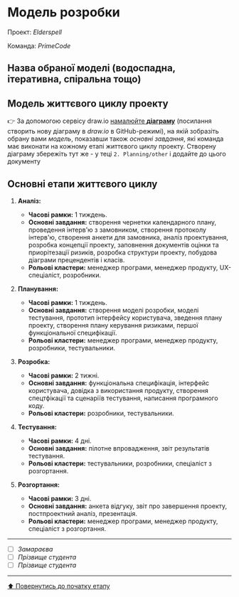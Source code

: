 # Модель розробки

Проект: *Elderspell*

Команда: *PrimeCode*

## Назва обраної моделі (водоспадна, ітеративна, спіральна тощо) 

## Модель життєвого циклу проекту

:point_right: За допомогою сервісу draw.io [намалюйте **діаграму**](https://www.draw.io/?mode=github) (посилання створить нову діаграму в *draw.io* в GitHub-режимі), на якій зобразіть обрану вами *модель*, показавши також *основні завдання*, які команда має виконати на кожному етапі життєвого циклу проекту. Створену діаграму збережіть тут же - у теці ````2. Planning/other```` і додайте до цього документу

## Основні етапи життєвого циклу

1. **Аналіз:**
   - **Часові рамки:** 1 тиждень.
   - **Основні завдання:** створення чернетки календарного плану, проведення інтерв'ю з замовником, створення протоколу інтерв'ю, створення анкети для замовника, аналіз проектування, розробка концепції проекту, заповнення документів оцінки та приорітезації ризиків, розробка структури проекту, побудова діаграми прецендентів і класів.
   - **Рольові кластери:** менеджер програми, менеджер продукту, UX-спеціаліст, розробники.

2. **Планування:**
   - **Часові рамки:** 1 тиждень.
   - **Основні завдання:** створення моделі розробки, моделі тестування, прототип інтерфейсу користувача, зведення плану проекту, створення плану керування ризиками, першої функціональної специфікації.
   - **Рольові кластери:** менеджер програми, менеджер продукту, розробники, тестувальники.

3. **Розробка:**
   - **Часові рамки:** 2 тижні.
   - **Основні завдання:** функціональна специфікація, інтерфейс користувача, довідка з використання продукту, створення спецтфікації та сценаріїв тестування, написання програмного коду.
   - **Рольові кластери:** розробники, тестувальники.

4. **Тестування:**
   - **Часові рамки:** 4 дні.
   - **Основні завдання:** пілотне впровадження, звіт результатів тестування.
   - **Рольові кластери:** тестувальники, розробники, спеціаліст з розгортання.

5. **Розгортання:**
   - **Часові рамки:** 3 дні.
   - **Основні завдання:** анкета відгуку, звіт про завершення проекту, постпроектний аналіз, презентація.
   - **Рольові кластери:** менеджер програми, менеджер продукту, спеціаліст з розгортання.


---

- [ ] *Замараєва*
- [ ] *Прізвище студента*
- [ ] *Прізвище студента*

---
[:arrow_up: Повернутись до початку етапу](/docs/2.Planning/README.md)
